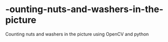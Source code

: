 # -ounting-nuts-and-washers-in-the-picture
Сounting nuts and washers in the picture using OpenCV and python
